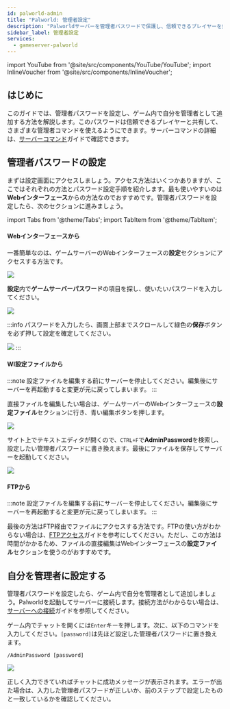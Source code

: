```yaml
---
id: palworld-admin
title: "Palworld: 管理者設定"
description: "Palworldサーバーを管理者パスワードで保護し、信頼できるプレイヤーを効果的に管理する方法をチェック → 今すぐ詳しく見る"
sidebar_label: 管理者設定
services:
  - gameserver-palworld
---
```


import YouTube from '@site/src/components/YouTube/YouTube';
import InlineVoucher from '@site/src/components/InlineVoucher';


## はじめに
このガイドでは、管理者パスワードを設定し、ゲーム内で自分を管理者として追加する方法を解説します。このパスワードは信頼できるプレイヤーと共有して、さまざまな管理者コマンドを使えるようにできます。サーバーコマンドの詳細は、[サーバーコマンド](palworld-server-commands.md)ガイドで確認できます。
<YouTube videoId="SDZC4-FEdNM" imageSrc="https://screensaver01.zap-hosting.com/index.php/s/ramgExKNxeLeDdL/preview" title="たった1分でPalworldサーバーをセットアップ！" description="実際に動いているのを見ると理解しやすい？そんなあなたにピッタリ！忙しい時も、楽しく情報を吸収したい時も、この動画で全部わかります！"/>

<InlineVoucher />

## 管理者パスワードの設定

まずは設定画面にアクセスしましょう。アクセス方法はいくつかありますが、ここではそれぞれの方法とパスワード設定手順を紹介します。最も使いやすいのは**Webインターフェース**からの方法なのでおすすめです。管理者パスワードを設定したら、次のセクションに進みましょう。

import Tabs from '@theme/Tabs';
import TabItem from '@theme/TabItem';

<Tabs>
<TabItem value="settings" label="Webインターフェースから" default>

#### Webインターフェースから

一番簡単なのは、ゲームサーバーのWebインターフェースの**設定**セクションにアクセスする方法です。

![](https://screensaver01.zap-hosting.com/index.php/s/QDPzFgWRrfB49HB/preview)

**設定**内で**ゲームサーバーパスワード**の項目を探し、使いたいパスワードを入力してください。

![](https://github.com/zaphosting/docs/assets/42719082/dadbd22b-2fd9-42e1-be71-f6d28a3f2938)

:::info
パスワードを入力したら、画面上部までスクロールして緑色の**保存**ボタンを必ず押して設定を確定してください。

![](https://github.com/zaphosting/docs/assets/42719082/5a4f5ab1-8079-4b20-96a6-36e4aca2e28e)
:::

</TabItem>

<TabItem value="configs" label="WI設定ファイルから">

#### WI設定ファイルから

:::note
設定ファイルを編集する前にサーバーを停止してください。編集後にサーバーを再起動すると変更が元に戻ってしまいます。
:::

直接ファイルを編集したい場合は、ゲームサーバーのWebインターフェースの**設定ファイル**セクションに行き、青い編集ボタンを押します。

![](https://github.com/zaphosting/docs/assets/42719082/53c8acad-7347-4c3e-85bf-5ae0ad423fc6)

サイト上でテキストエディタが開くので、`CTRL+F`で**AdminPassword**を検索し、設定したい管理者パスワードに書き換えます。最後にファイルを保存してサーバーを起動してください。

![](https://github.com/zaphosting/docs/assets/42719082/d86376b8-1a41-4fb0-b8cd-8570ddcaa9ae)

</TabItem>

<TabItem value="ftp" label="FTPから">

#### FTPから

:::note
設定ファイルを編集する前にサーバーを停止してください。編集後にサーバーを再起動すると変更が元に戻ってしまいます。
:::

最後の方法はFTP経由でファイルにアクセスする方法です。FTPの使い方がわからない場合は、[FTPアクセス](gameserver-ftpaccess.md)ガイドを参考にしてください。ただし、この方法は時間がかかるため、ファイルの直接編集はWebインターフェースの**設定ファイル**セクションを使うのがおすすめです。

</TabItem>
</Tabs>

## 自分を管理者に設定する

管理者パスワードを設定したら、ゲーム内で自分を管理者として追加しましょう。Palworldを起動してサーバーに接続します。接続方法がわからない場合は、[サーバーへの接続](palworld-connect.md)ガイドを参照してください。

ゲーム内でチャットを開くには`Enter`キーを押します。次に、以下のコマンドを入力してください。`[password]`は先ほど設定した管理者パスワードに置き換えます。

```
/AdminPassword [password]
```

![](https://github.com/zaphosting/docs/assets/42719082/2f6e3ee7-e83f-4b71-87dc-d36f9b8c7340)

正しく入力できていればチャットに成功メッセージが表示されます。エラーが出た場合は、入力した管理者パスワードが正しいか、前のステップで設定したものと一致しているかを確認してください。

<InlineVoucher />
